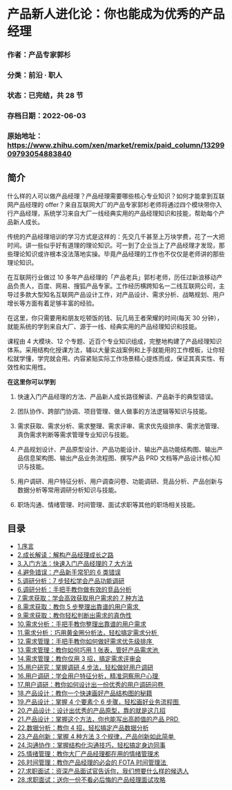 # 产品新人进化论：你也能成为优秀的产品经理

### 作者：产品专家郭杉

### 分类：前沿 · 职人

### 状态：已完结，共 28 节

### 存档日期：2022-06-03

### 原始地址：https://www.zhihu.com/xen/market/remix/paid_column/1329909793054883840


## 简介
什么样的人可以做产品经理？产品经理需要哪些核心专业知识？如何才能拿到互联网产品经理的 offer？来自互联网大厂的产品专家郭杉老师将通过四个模块带你入行产品经理，系统学习来自大厂一线经典实用的产品经理知识和技能，帮助每个产品新人成长。


传统的产品经理培训的学习方式是这样的：先交几千甚至上万块学费，花了一大把时间。讲一些似乎好有道理的理论知识。可一到了企业当上了产品经理才发现，那些理论知识或许根本没法落地实操。毕竟产品经理的工作也不仅仅是老师讲的那些理论知识。


在互联网行业做过 10 多年产品经理的「产品老兵」郭杉老师，历任过新浪移动产品负责人，百度、网易、搜狐产品专家。工作经历横跨知名一二线互联网公司，主导过多款大型知名互联网产品设计工作，对产品设计、需求分析、战略规划、用户增长等方面有着足够丰富的经验。


在这里，你只需要用和朋友吃顿饭的钱、玩几局王者荣耀的时间(每天 30 分钟），就能系统的学到来自大厂、源于一线、经典实用的产品经理知识和技能。


课程由 4 大模块、12 个专题、近百个专业知识组成，完整地构建了产品经理知识体系。采用结构化授课方法，辅以大量实战案例和上手就能用的工作模板，让你轻松就学懂，学完就会用。内容紧贴实际工作场景精心提炼而成，保证其真实性、有效性和实用性。


**在这里你可以学到**


1. 快速入门产品经理的方法、产品新人成长路径解读、产品新手的典型错误。


2. 团队协作、跨部门协调、项目管理、做人做事的方法逻辑等知识与技能。


3. 需求获取、需求分析、需求整理、需求评审、需求优先级排序、需求池管理、真伪需求判断等需求管理专业知识与技能。


4. 产品规划设计、产品原型设计、产品功能设计、输出产品功能结构图、输出产品信息架构图、输出产品业务流程图、撰写产品 PRD 文档等产品设计核心知识与技能。


5. 用户调研、用户特征分析、用户调查问卷、功能调研、竞品分析、产品创新与数据分析等常用调研分析知识与技能。


6. 职场沟通、情绪管理、时间管理、面试求职等其他的职场相关技能。




## 目录
- [1.序言](1.序言.md)<!-- 2021-02-05 02:38 -->
- [2.成长解读：解构产品经理成长之路](2.成长解读：解构产品经理成长之路.md)<!-- 2021-01-05 14:12 -->
- [3.入门方法：快速入门产品经理的 7 大方法](3.入门方法：快速入门产品经理的%207%20大方法.md)<!-- 2021-01-06 02:25 -->
- [4.避免错误：产品新手常犯的 6 类错误](4.避免错误：产品新手常犯的%206%20类错误.md)<!-- 2021-01-06 10:17 -->
- [5.调研分析：7 步轻松学会产品功能调研](5.调研分析：7%20步轻松学会产品功能调研.md)<!-- 2021-01-06 10:17 -->
- [6.调研分析：手把手教你做有效的竞品分析](6.调研分析：手把手教你做有效的竞品分析.md)<!-- 2021-01-06 10:16 -->
- [7.需求获取：学会高效获取用户需求的 7 种方法](7.需求获取：学会高效获取用户需求的%207%20种方法.md)<!-- 2021-01-06 10:16 -->
- [8.需求获取：教你 5 步整理出靠谱的用户需求 ](8.需求获取：教你%205%20步整理出靠谱的用户需求 .md)<!-- 2021-01-06 10:16 -->
- [9.需求获取：教你轻松判断出需求的真伪性](9.需求获取：教你轻松判断出需求的真伪性.md)<!-- 2021-01-06 10:22 -->
- [10.需求分析：手把手教你整理出靠谱的用户需求](10.需求分析：手把手教你整理出靠谱的用户需求.md)<!-- 2021-01-06 10:22 -->
- [11.需求分析：巧用黄金圈分析法，轻松搞定需求分析 ](11.需求分析：巧用黄金圈分析法，轻松搞定需求分析 .md)<!-- 2021-01-06 10:25 -->
- [12.需求管理：手把手教你如何做好需求优先级排序 ](12.需求管理：手把手教你如何做好需求优先级排序 .md)<!-- 2021-01-06 11:16 -->
- [13.需求管理：教你如何巧用 1 张表，管好产品需求池 ](13.需求管理：教你如何巧用%201%20张表，管好产品需求池 .md)<!-- 2021-01-06 11:11 -->
- [14.需求管理：教你仅用 3 招，搞定需求评审会](14.需求管理：教你仅用%203%20招，搞定需求评审会.md)<!-- 2021-01-06 11:13 -->
- [15.用户研究：掌握调研 4 步法，轻松做好用户调研](15.用户研究：掌握调研%204%20步法，轻松做好用户调研.md)<!-- 2021-01-06 11:14 -->
- [16.用户调研：学会用户特征分析，精准洞察用户心理 ](16.用户调研：学会用户特征分析，精准洞察用户心理 .md)<!-- 2021-01-06 11:16 -->
- [17.用户调研：教你如何设计出一份优秀的用户调研问卷 ](17.用户调研：教你如何设计出一份优秀的用户调研问卷 .md)<!-- 2021-01-06 11:16 -->
- [18.产品设计：教你一个快速画好产品结构图的秘籍](18.产品设计：教你一个快速画好产品结构图的秘籍.md)<!-- 2021-01-06 11:16 -->
- [19.产品设计：掌握 4 个要素个 6 步骤，轻松画好业务流程图 ](19.产品设计：掌握%204%20个要素个%206%20步骤，轻松画好业务流程图 .md)<!-- 2021-01-06 11:16 -->
- [20.产品设计：设计出优秀的产品原型，靠的就是这几招](20.产品设计：设计出优秀的产品原型，靠的就是这几招.md)<!-- 2021-01-06 11:16 -->
- [21.产品设计：掌握这个方法，你也能写出高颜值的产品 PRD ](21.产品设计：掌握这个方法，你也能写出高颜值的产品%20PRD .md)<!-- 2021-01-06 11:15 -->
- [22.数据分析：教你 4 招，轻松搞定产品数据分析](22.数据分析：教你%204%20招，轻松搞定产品数据分析.md)<!-- 2021-01-06 11:15 -->
- [23.产品创新：掌握 4 种方法 3 个规律，产品创新如此简单 ](23.产品创新：掌握%204%20种方法%203%20个规律，产品创新如此简单 .md)<!-- 2021-01-06 11:15 -->
- [24.沟通协作：掌握结构化沟通技巧，轻松搞定身边同事](24.沟通协作：掌握结构化沟通技巧，轻松搞定身边同事.md)<!-- 2021-01-06 11:15 -->
- [25.情绪管理：教你大厂产品经理都在用的情绪管理术](25.情绪管理：教你大厂产品经理都在用的情绪管理术.md)<!-- 2021-01-06 11:15 -->
- [26.时间管理：教你产品经理的必会的 FOTA 时间管理法 ](26.时间管理：教你产品经理的必会的%20FOTA%20时间管理法 .md)<!-- 2021-01-06 11:15 -->
- [27.求职面试：资深产品面试官告诉你，我们想要什么样的候选人](27.求职面试：资深产品面试官告诉你，我们想要什么样的候选人.md)<!-- 2021-01-06 11:15 -->
- [28.求职面试：送你一份不看必后悔的产品经理面试攻略](28.求职面试：送你一份不看必后悔的产品经理面试攻略.md)<!-- 2021-01-06 11:14 -->